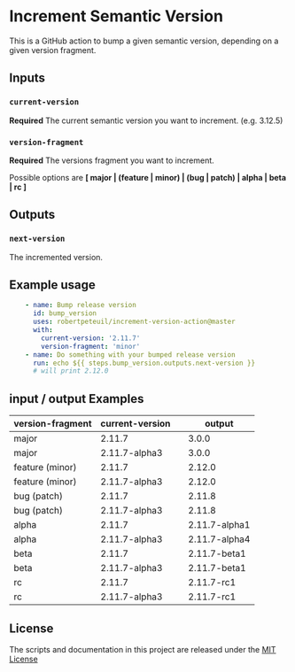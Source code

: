 # Increment Semantic Version

This is a GitHub action to bump a given semantic version, depending on a given version fragment.

## Inputs

### `current-version`

**Required** The current semantic version you want to increment. (e.g. 3.12.5)

### `version-fragment`

**Required** The versions fragment you want to increment.

Possible options are **[ major | (feature | minor) | (bug | patch) | alpha | beta | rc ]**

## Outputs

### `next-version`

The incremented version.

## Example usage

``` yml
    - name: Bump release version
      id: bump_version
      uses: robertpeteuil/increment-version-action@master
      with:
        current-version: '2.11.7'
        version-fragment: 'minor'
    - name: Do something with your bumped release version
      run: echo ${{ steps.bump_version.outputs.next-version }}
      # will print 2.12.0
```

## input / output Examples

| version-fragment | current-version |   | output        |
| ---------------- | --------------- | - | ------------- |
| major            | 2.11.7          |   | 3.0.0         |
| major            | 2.11.7-alpha3   |   | 3.0.0         |
| feature (minor)  | 2.11.7          |   | 2.12.0        |
| feature (minor)  | 2.11.7-alpha3   |   | 2.12.0        |
| bug (patch)      | 2.11.7          |   | 2.11.8        |
| bug (patch)      | 2.11.7-alpha3   |   | 2.11.8        |
| alpha            | 2.11.7          |   | 2.11.7-alpha1 |
| alpha            | 2.11.7-alpha3   |   | 2.11.7-alpha4 |
| beta             | 2.11.7          |   | 2.11.7-beta1  |
| beta             | 2.11.7-alpha3   |   | 2.11.7-beta1  |
| rc               | 2.11.7          |   | 2.11.7-rc1    |
| rc               | 2.11.7-alpha3   |   | 2.11.7-rc1    |

## License

The scripts and documentation in this project are released under the [MIT License](LICENSE)
